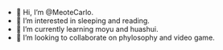 - 👋 Hi, I’m @MeoteCarlo.
- 👀 I’m interested in sleeping and reading.
- 🌱 I’m currently learning moyu and huashui.
- 💞️ I’m looking to collaborate on phylosophy and video game.

<!---
MeoteCarlo/MeoteCarlo is a ✨ special ✨ repository because its `README.md` (this file) appears on your GitHub profile.
You can click the Preview link to take a look at your changes.
--->
